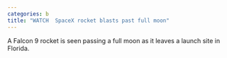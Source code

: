 ```yaml
---
categories: b
title: "WATCH  SpaceX rocket blasts past full moon"
---
```

A Falcon 9 rocket is seen passing a full moon as it leaves a launch site in Florida.